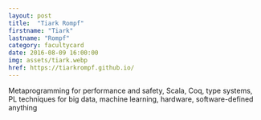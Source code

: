 ```yaml
---
layout: post
title:  "Tiark Rompf"
firstname: "Tiark"
lastname: "Rompf"
category: facultycard
date: 2016-08-09 16:00:00
img: assets/tiark.webp
href: https://tiarkrompf.github.io/
---
```


Metaprogramming for performance and safety,
Scala, Coq,
type systems,
PL techniques for big data,
machine learning, hardware,
software-defined anything
